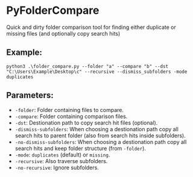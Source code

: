 # PyFolderCompare
Quick and dirty folder comparison tool for finding either duplicate or missing files (and optionally copy search hits)

## Example:
```
python3 .\folder_compare.py --folder "a" --compare "b" --dst "C:\Users\Example\Desktop\c" --recursive --dismiss_subfolders -mode duplicates
```

## Parameters:
- ``-folder``: Folder containing files to compare.
- ``-compare``: Folder containing comparison files.
- ``-dst``: Destionation path to copy search hit files (optional).
- ``-dismiss-subfolders``: When choosing a destionation path copy all search hits to parent folder (also from search hits inside subfolders).
- ``-no-dismiss-subfolders``: When choosing a destionation path copy all search hits and keep folder structure (from ``-folder``).
- ``-mode``: ``duplicates`` (default) or ``missing``.
- ``-recursive``: Also traverse subfolders.
- ``-no-recursive``: Ignore subfolders.
